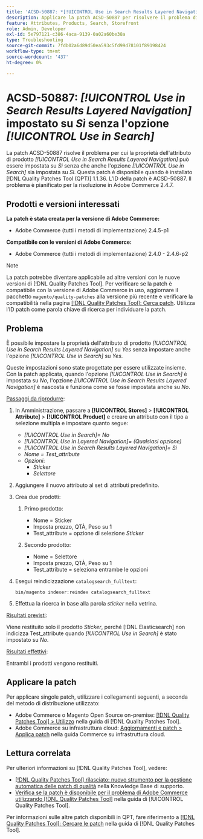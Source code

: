 ```yaml
---
title: 'ACSD-50887: *[!UICONTROL Use in Search Results Layered Navigation]* impostato su Sì senza l''opzione *[!UICONTROL Use in Search]*'
description: Applicare la patch ACSD-50887 per risolvere il problema di Adobe Commerce per cui la proprietà dell'attributo del prodotto *[!UICONTROL Use in Search Results Layered Navigation]* può essere impostata su *Yes* senza che anche l'opzione *[!UICONTROL Use in Search]* sia impostata su *Yes*.
feature: Attributes, Products, Search, Storefront
role: Admin, Developer
exl-id: 5e797121-c386-4aca-9139-0a02a60be38a
type: Troubleshooting
source-git-commit: 7fdb02a6d89d50ea593c5fd99d78101f89198424
workflow-type: tm+mt
source-wordcount: '437'
ht-degree: 0%

---
```


# ACSD-50887: *[!UICONTROL Use in Search Results Layered Navigation]* impostato su *Sì* senza l&#39;opzione *[!UICONTROL Use in Search]*

La patch ACSD-50887 risolve il problema per cui la proprietà dell&#39;attributo di prodotto *[!UICONTROL Use in Search Results Layered Navigation]* può essere impostata su *Sì* senza che anche l&#39;opzione *[!UICONTROL Use in Search]* sia impostata su *Sì*. Questa patch è disponibile quando è installato [!DNL Quality Patches Tool (QPT)] 1.1.36. L’ID della patch è ACSD-50887. Il problema è pianificato per la risoluzione in Adobe Commerce 2.4.7.

## Prodotti e versioni interessati

**La patch è stata creata per la versione di Adobe Commerce:**

* Adobe Commerce (tutti i metodi di implementazione) 2.4.5-p1

**Compatibile con le versioni di Adobe Commerce:**

* Adobe Commerce (tutti i metodi di implementazione) 2.4.0 - 2.4.6-p2

>[!NOTE]
>
>La patch potrebbe diventare applicabile ad altre versioni con le nuove versioni di [!DNL Quality Patches Tool]. Per verificare se la patch è compatibile con la versione di Adobe Commerce in uso, aggiornare il pacchetto `magento/quality-patches` alla versione più recente e verificare la compatibilità nella pagina [[!DNL Quality Patches Tool]: Cerca patch](https://experienceleague.adobe.com/tools/commerce-quality-patches/index.html?lang=it). Utilizza l’ID patch come parola chiave di ricerca per individuare la patch.

## Problema

È possibile impostare la proprietà dell&#39;attributo di prodotto *[!UICONTROL Use in Search Results Layered Navigation]* su *Yes* senza impostare anche l&#39;opzione *[!UICONTROL Use in Search]* su *Yes*.

Queste impostazioni sono state progettate per essere utilizzate insieme. Con la patch applicata, quando l&#39;opzione *[!UICONTROL Use in Search]* è impostata su *No*, l&#39;opzione *[!UICONTROL Use in Search Results Layered Navigation]* è nascosta e funziona come se fosse impostata anche su *No*.

<u>Passaggi da riprodurre</u>:

1. In Amministrazione, passare a **[!UICONTROL Stores]** > **[!UICONTROL Attribute]** > **[!UICONTROL Product]** e creare un attributo con il tipo a selezione multipla e impostare quanto segue:

   * *[!UICONTROL Use in Search]= No*
   * *[!UICONTROL Use in Layered Navigation]= (Qualsiasi opzione)*
   * *[!UICONTROL Use in Search Results Layered Navigation]= Sì*
   * *Nome = Test_attribute*
   * *Opzioni*:
      * *Sticker*
      * *Selettore*

1. Aggiungere il nuovo attributo al set di attributi predefinito.
1. Crea due prodotti:

   1. Primo prodotto:
      * Nome = Sticker
      * Imposta prezzo, QTÀ, Peso su 1
      * Test_attribute = opzione di selezione *Sticker*

   1. Secondo prodotto:
      * Nome = Selettore
      * Imposta prezzo, QTÀ, Peso su 1
      * Test_attribute = seleziona entrambe le opzioni

1. Esegui reindicizzazione `catalogsearch_fulltext`:

   `bin/magento indexer:reindex catalogsearch_fulltext`

1. Effettua la ricerca in base alla parola *sticker* nella vetrina.

<u>Risultati previsti</u>:

Viene restituito solo il prodotto *Sticker*, perché [!DNL Elasticsearch] non indicizza Test_attribute quando *[!UICONTROL Use in Search]* è stato impostato su *No*.

<u>Risultati effettivi</u>:

Entrambi i prodotti vengono restituiti.

## Applicare la patch

Per applicare singole patch, utilizzare i collegamenti seguenti, a seconda del metodo di distribuzione utilizzato:

* Adobe Commerce o Magento Open Source on-premise: [[!DNL Quality Patches Tool] > Utilizzo](/help/tools/quality-patches-tool/usage.md) nella guida di [!DNL Quality Patches Tool].
* Adobe Commerce su infrastruttura cloud: [Aggiornamenti e patch > Applica patch](https://experienceleague.adobe.com/docs/commerce-cloud-service/user-guide/develop/upgrade/apply-patches.html?lang=it) nella guida Commerce su infrastruttura cloud.

## Lettura correlata

Per ulteriori informazioni su [!DNL Quality Patches Tool], vedere:

* [[!DNL Quality Patches Tool] rilasciato: nuovo strumento per la gestione automatica delle patch di qualità](https://experienceleague.adobe.com/it/docs/commerce-operations/tools/quality-patches-tool/quality-patches-tool-to-self-serve-quality-patches) nella Knowledge Base di supporto.
* [Verifica se la patch è disponibile per il problema di Adobe Commerce utilizzando  [!DNL Quality Patches Tool]](/help/tools/quality-patches-tool/patches-available-in-qpt/check-patch-for-magento-issue-with-magento-quality-patches.md) nella guida di [!UICONTROL Quality Patches Tool].


Per informazioni sulle altre patch disponibili in QPT, fare riferimento a [[!DNL Quality Patches Tool]: Cercare le patch](https://experienceleague.adobe.com/tools/commerce-quality-patches/index.html?lang=it) nella guida di [!DNL Quality Patches Tool].
